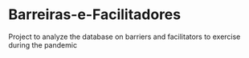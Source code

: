 # Barreiras-e-Facilitadores
Project to analyze the database on barriers and facilitators to exercise during the pandemic
